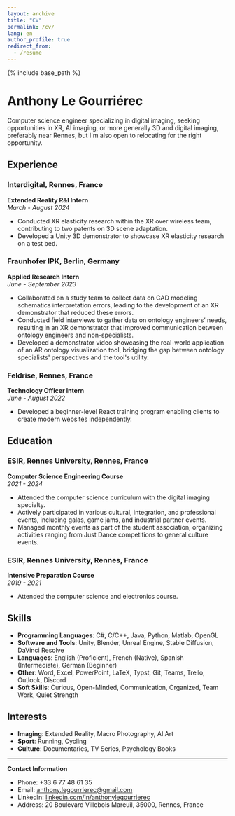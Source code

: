```yaml
---
layout: archive
title: "CV"
permalink: /cv/
lang: en
author_profile: true
redirect_from:
  - /resume
---
```


{% include base_path %}

<!-- Aspiring digital imaging specialist with a strong focus on XR and AI.
Currently seeking opportunities near Rennes but open to relocating
across Europe or Canada for the right role.

Experience
======

## Interdigital             Rennes, France
* Extended Reality R&I Intern (March-August 2024)
  * Conducted XR elasticity research within the XR over wireless team,
    contributing to multiple patents and potential future standardization in
    MPEG-I SD and 3GPP SA4.
  * Developed a Unity 3D demonstrator to showcase XR elasticity research
    on a test bed.

## Interdigital Rennes, France
* Extended Reality R&I Intern (March-August 2024)
  * Conducted XR elasticity research within the XR over wireless team,
    contributing to multiple patents and potential future standardization in
    MPEG-I SD and 3GPP SA4.
  * Developed a Unity 3D demonstrator to showcase XR elasticity research
    on a test bed.

Education
======
* Ph.D in Version Control Theory, GitHub University, 2018 (expected)
* M.S. in Jekyll, GitHub University, 2014
* B.S. in GitHub, GitHub University, 2012

Skills
======
* Skill 1
* Skill 2
  * Sub-skill 2.1
  * Sub-skill 2.2
  * Sub-skill 2.3
* Skill 3

Publications
======
  <ul>{% for post in site.publications reversed %}
    {% include archive-single-cv.html %}
  {% endfor %}</ul>
  
Talks
======
  <ul>{% for post in site.talks reversed %}
    {% include archive-single-talk-cv.html  %}
  {% endfor %}</ul>
  
Teaching
======
  <ul>{% for post in site.teaching reversed %}
    {% include archive-single-cv.html %}
  {% endfor %}</ul>
  
Service and leadership
======
* Currently signed in to 43 different slack teams -->

# Anthony Le Gourriérec
Computer science engineer specializing in digital imaging, seeking opportunities in XR, AI imaging, or more generally 3D and digital imaging, preferably near Rennes, but I'm also open to relocating for the right opportunity.

## Experience

### Interdigital, Rennes, France
**Extended Reality R&I Intern**  
*March - August 2024*
- Conducted XR elasticity research within the XR over wireless team, contributing to two patents on 3D scene adaptation.
- Developed a Unity 3D demonstrator to showcase XR elasticity research on a test bed.

### Fraunhofer IPK, Berlin, Germany
**Applied Research Intern**  
*June - September 2023*
- Collaborated on a study team to collect data on CAD modeling schematics interpretation errors, leading to the development of an XR demonstrator that reduced these errors.
- Conducted field interviews to gather data on ontology engineers’ needs, resulting in an XR demonstrator that improved communication between ontology engineers and non-specialists.
- Developed a demonstrator video showcasing the real-world application of an AR ontology visualization tool, bridging the gap between ontology specialists' perspectives and the tool's utility.

### Feldrise, Rennes, France
**Technology Officer Intern**  
*June - August 2022*
- Developed a beginner-level React training program enabling clients to create modern websites independently.

## Education

### ESIR, Rennes University, Rennes, France
**Computer Science Engineering Course**  
*2021 - 2024*
- Attended the computer science curriculum with the digital imaging specialty.
- Actively participated in various cultural, integration, and professional events, including galas, game jams, and industrial partner events.
- Managed monthly events as part of the student association, organizing activities ranging from Just Dance competitions to general culture events.

### ESIR, Rennes University, Rennes, France
**Intensive Preparation Course**  
*2019 - 2021*
- Attended the computer science and electronics course.

## Skills
- **Programming Languages**: C#, C/C++, Java, Python, Matlab, OpenGL
- **Software and Tools**: Unity, Blender, Unreal Engine, Stable Diffusion, DaVinci Resolve
- **Languages**: English (Proficient), French (Native), Spanish (Intermediate), German (Beginner)
- **Other**: Word, Excel, PowerPoint, LaTeX, Typst, Git, Teams, Trello, Outlook, Discord
- **Soft Skills**: Curious, Open-Minded, Communication, Organized, Team Work, Quiet Strength

## Interests
- **Imaging**: Extended Reality, Macro Photography, AI Art
- **Sport**: Running, Cycling
- **Culture**: Documentaries, TV Series, Psychology Books

---

**Contact Information**
- Phone: +33 6 77 48 61 35
- Email: [anthony.legourrierec@gmail.com](mailto:anthony.legourrierec@gmail.com)
- LinkedIn: [linkedin.com/in/anthonylegourrierec](https://www.linkedin.com/in/anthonylegourrierec)
- Address: 20 Boulevard Villebois Mareuil, 35000, Rennes, France
